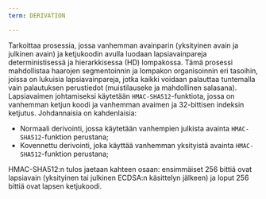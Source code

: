 ```yaml
---
term: DERIVATION

---
```

Tarkoittaa prosessia, jossa vanhemman avainparin (yksityinen avain ja julkinen avain) ja ketjukoodin avulla luodaan lapsiavainpareja deterministisessä ja hierarkkisessa (HD) lompakossa. Tämä prosessi mahdollistaa haarojen segmentoinnin ja lompakon organisoinnin eri tasoihin, joissa on lukuisia lapsiavainpareja, jotka kaikki voidaan palauttaa tuntemalla vain palautuksen perustiedot (muistilauseke ja mahdollinen salasana). Lapsiavaimen johtamiseksi käytetään `HMAC-SHA512`-funktiota, jossa on vanhemman ketjun koodi ja vanhemman avaimen ja 32-bittisen indeksin ketjutus. Johdannaisia on kahdenlaisia:


- Normaali derivointi, jossa käytetään vanhempien julkista avainta `HMAC-SHA512`-funktion perustana;
- Kovennettu derivointi, joka käyttää vanhemman yksityistä avainta `HMAC-SHA512`-funktion perustana;

HMAC-SHA512:n tulos jaetaan kahteen osaan: ensimmäiset 256 bittiä ovat lapsiavain (yksityinen tai julkinen ECDSA:n käsittelyn jälkeen) ja loput 256 bittiä ovat lapsen ketjukoodi.